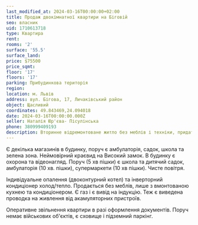 ```yaml
---
last_modified_at: 2024-03-16T00:00:00+02:00
title: Продаж двокімнатної квартири на Біговій
seo: власник
uid: 1710613718
type: Квартира
rent:
rooms: '2'
surface: '55.5'
surface_land:
price: $75500
price_sqmt:
floor: '17'
floors: '17'
parking: Прибудинкова територія
region:
location: м. Львів
address: вул. Бігова, 17, Личаківський район
object: Щасливий
coordinates: 49.843469,24.094018
date: 2024-03-16T00:00:00.000Z
seller: Наталія Юр'єва- Пісулінська
phone: 380999409193
description: Вторинне відремонтоване житло без меблів і техніки, придатне для проживання
---
```


Є декілька магазинів в будинку, поруч є амбулаторія, садок, школа та зелена зона. Неймовірний краєвид на Високий замок. В будинку є охорона та відеонагляд. Поруч (5 хв пішки) є школа та дитячий садок, амбулаторія (10 хв. пішки), супермаркети (10 хв пішки). Чисте повітря.

Індивідуальне опалення (двоконтурний котел) та інверторний кондиціонер холод/тепло. Продається без меблів, лише з вмонтованою кухнею та кондиціонером. Є газ і є вивід на індукцію. Теж є виведена проводка на живлення від акамуляторних пристроїв.

Оперативне звільнення квартири в разі оформлення документів. Поруч немає військових об'єктів, є сховище і підземний паркінг.
